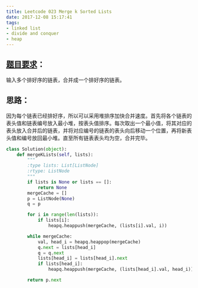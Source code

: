 ```yaml
---
title: Leetcode 023 Merge k Sorted Lists
date: 2017-12-08 15:17:41
tags:
- linked list
- divide and conquer
- heap
---
```

## [题目要求][1]：
输入多个排好序的链表，合并成一个排好序的链表。

## 思路：
因为每个链表已经排好序，所以可以采用堆排序加快合并速度。首先将各个链表的表头值和链表编号放入最小堆，按表头值排序。每次取出一个最小值，将其对应的表头放入合并后的链表，并将对应编号的链表的表头向后移动一个位置，再将新表头值和编号放回最小堆。直至所有链表表头均为空，合并完毕。

```python
class Solution(object):
    def mergeKLists(self, lists):
        """
        :type lists: List[ListNode]
        :rtype: ListNode
        """
        if lists is None or lists == []:
            return None
        mergeCache = []
        p = ListNode(None)
        q = p

        for i in range(len(lists)):
            if lists[i]:
                heapq.heappush(mergeCache, (lists[i].val, i))

        while mergeCache:
            val, head_i = heapq.heappop(mergeCache)
            q.next = lists[head_i]
            q = q.next
            lists[head_i] = lists[head_i].next
            if lists[head_i]:
                heapq.heappush(mergeCache, (lists[head_i].val, head_i))

        return p.next
```

[1]:	https://leetcode.com/problems/merge-k-sorted-lists/description/ "Merge k Sorted Lists"